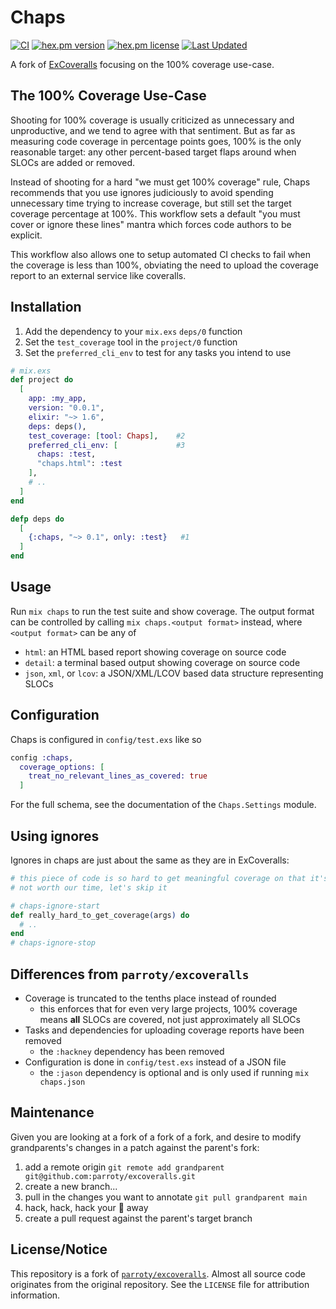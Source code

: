 # Chaps

[![CI](https://github.com/NFIBrokerage/chaps/workflows/CI/badge.svg)](https://github.com/NFIBrokerage/chaps/actions)
[![hex.pm version](https://img.shields.io/hexpm/v/chaps.svg)](https://hex.pm/packages/chaps)
[![hex.pm license](https://img.shields.io/hexpm/l/chaps.svg)](https://github.com/NFIBrokerage/chaps/blob/main/LICENSE)
[![Last Updated](https://img.shields.io/github/last-commit/NFIBrokerage/chaps.svg)](https://github.com/NFIBrokerage/chaps/commits/main)

A fork of [ExCoveralls](https://github.com/parroty/excoveralls) focusing on the 100% coverage use-case.

## The 100% Coverage Use-Case

Shooting for 100% coverage is usually criticized as unnecessary and
unproductive, and we tend to agree with that sentiment. But as far as measuring
code coverage in percentage points goes, 100% is the only reasonable target:
any other percent-based target flaps around when SLOCs are added or removed.

Instead of shooting for a hard "we must get 100% coverage" rule, Chaps
recommends that you use ignores judiciously to avoid spending unnecessary
time trying to increase coverage, but still set the target coverage percentage
at 100%. This workflow sets a default "you must cover or ignore these lines"
mantra which forces code authors to be explicit.

This workflow also allows one to setup automated CI checks to fail when the
coverage is less than 100%, obviating the need to upload the coverage report
to an external service like coveralls.

## Installation

1. Add the dependency to your `mix.exs` `deps/0` function
1. Set the `test_coverage` tool in the `project/0` function
1. Set the `preferred_cli_env` to test for any tasks you intend to use

```elixir
# mix.exs
def project do
  [
    app: :my_app,
    version: "0.0.1",
    elixir: "~> 1.6",
    deps: deps(),
    test_coverage: [tool: Chaps],    #2
    preferred_cli_env: [             #3
      chaps: :test,
      "chaps.html": :test
    ],
    # ..
  ]
end

defp deps do
  [
    {:chaps, "~> 0.1", only: :test}   #1
  ]
end
```

## Usage

Run `mix chaps` to run the test suite and show coverage. The output format
can be controlled by calling `mix chaps.<output format>` instead, where
`<output format>` can be any of

- `html`: an HTML based report showing coverage on source code
- `detail`: a terminal based output showing coverage on source code
- `json`, `xml`, or `lcov`: a JSON/XML/LCOV based data structure representing
  SLOCs

## Configuration

Chaps is configured in `config/test.exs` like so

```elixir
config :chaps,
  coverage_options: [
    treat_no_relevant_lines_as_covered: true
  ]
```

For the full schema, see the documentation of the `Chaps.Settings` module.

## Using ignores

Ignores in chaps are just about the same as they are in ExCoveralls:

```elixir
# this piece of code is so hard to get meaningful coverage on that it's
# not worth our time, let's skip it

# chaps-ignore-start
def really_hard_to_get_coverage(args) do
  # ..
end
# chaps-ignore-stop
```

## Differences from `parroty/excoveralls`

- Coverage is truncated to the tenths place instead of rounded
    - this enforces that for even very large projects, 100% coverage means
      **all** SLOCs are covered, not just approximately all SLOCs
- Tasks and dependencies for uploading coverage reports have been removed
    - the `:hackney` dependency has been removed
- Configuration is done in `config/test.exs` instead of a JSON file
    - the `:jason` dependency is optional and is only used if running
      `mix chaps.json`

## Maintenance

Given you are looking at a fork of a fork of a fork, and desire to modify grandparents's changes in a patch against the parent's fork:
1. add a remote origin
   `git remote add grandparent git@github.com:parroty/excoveralls.git`
1. create a new branch...
1. pull in the changes you want to annotate
   `git pull grandparent main`
1. hack, hack, hack your :black_heart: away
1. create a pull request against the parent's target branch

## License/Notice

This repository is a fork of
[`parroty/excoveralls`](https://github.com/parroty/excoveralls). Almost
all source code originates from the original repository. See the `LICENSE`
file for attribution information.
